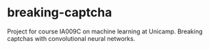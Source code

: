 # breaking-captcha
Project for course IA009C on machine learning at Unicamp. Breaking captchas with convolutional neural networks.
